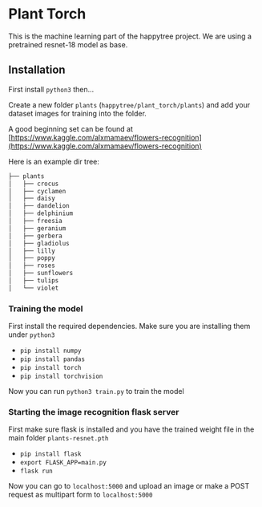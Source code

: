 # Plant Torch

This is the machine learning part of the happytree project.
We are using a pretrained resnet-18 model as base.

## Installation

First install `python3` then...

Create a new folder `plants` (`happytree/plant_torch/plants`) and add your dataset images for training into the folder.

A good beginning set can be found at [https://www.kaggle.com/alxmamaev/flowers-recognition](https://www.kaggle.com/alxmamaev/flowers-recognition)

Here is an example dir tree:

```bash
├── plants
│   ├── crocus
│   ├── cyclamen
│   ├── daisy
│   ├── dandelion
│   ├── delphinium
│   ├── freesia
│   ├── geranium
│   ├── gerbera
│   ├── gladiolus
│   ├── lilly
│   ├── poppy
│   ├── roses
│   ├── sunflowers
│   ├── tulips
│   └── violet
```

### Training the model

First install the required dependencies. Make sure you are installing them under `python3`

- `pip install numpy`
- `pip install pandas`
- `pip install torch`
- `pip install torchvision`

Now you can run `python3 train.py` to train the model

### Starting the image recognition flask server

First make sure flask is installed and you have the trained weight file in the main folder `plants-resnet.pth`

- `pip install flask`
- `export FLASK_APP=main.py`
- `flask run`

Now you can go to `localhost:5000` and upload an image or make a POST request as multipart form to `localhost:5000`
